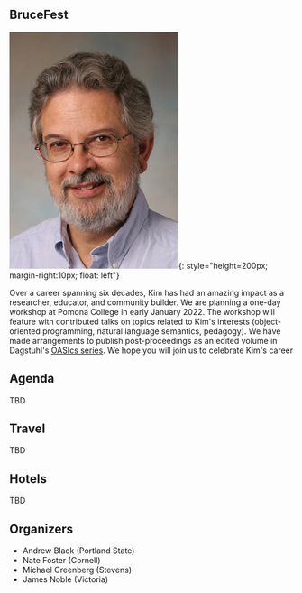 ## BruceFest

![Kim Bruce](bruce-kim-2006.jpeg){: style="height=200px; margin-right:10px; float: left"}

Over a career spanning six decades, Kim has had an amazing impact as a researcher, educator, and community builder. We are planning a one-day workshop at Pomona College in early January 2022. The workshop will feature with contributed talks on topics related to Kim's interests (object-oriented programming, natural language semantics, pedagogy). We have made arrangements to publish post-proceedings as an edited volume in Dagstuhl's [OASIcs series](https://www.dagstuhl.de/en/publications/oasics/). We hope you will join us to celebrate Kim's career

<div style="clear:both;"></div>

## Agenda

TBD

## Travel

TBD

## Hotels

TBD

## Organizers

* Andrew Black (Portland State)
* Nate Foster (Cornell)
* Michael Greenberg (Stevens)
* James Noble (Victoria)
